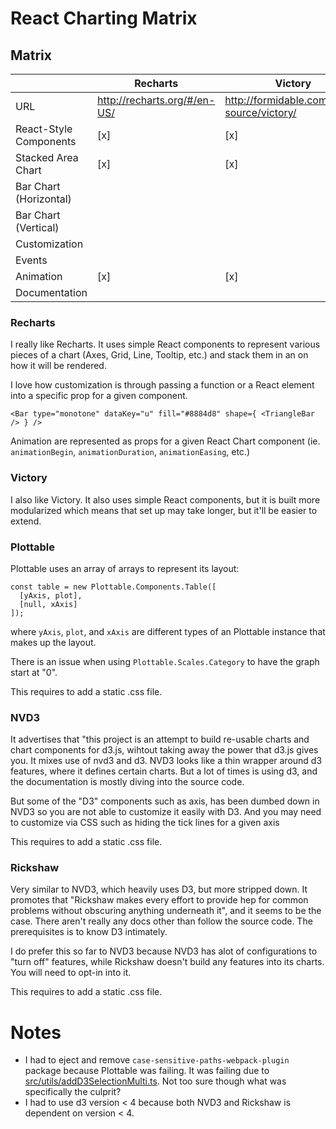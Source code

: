 # React Charting Matrix
 
## Matrix
 
| | Recharts | Victory | Plottable | NVD3 | Rickshaw 
| --- | --- | --- | --- | --- | --- 
| URL | http://recharts.org/#/en-US/ | http://formidable.com/open-source/victory/ | http://plottablejs.org/ | http://nvd3.org/ | http://code.shutterstock.com/rickshaw/
| React-Style Components | [x] | [x] | [ ] | [ ] | [ ] 
| Stacked Area Chart | [x] | [x] | [ ] | [ ] | [ ]
| Bar Chart (Horizontal)
| Bar Chart (Vertical)
| Customization
| Events
| Animation | [x] | [x] | [ ] | [x] | [ ]
| Documentation

### Recharts

I really like Recharts. It uses simple React components to represent various pieces of a chart (Axes, Grid, Line, Tooltip, etc.) 
and stack them in an on how it will be rendered.

I love how customization is through passing a function or a React element into a specific prop for a given component.

```
<Bar type="monotone" dataKey="u" fill="#8884d8" shape={ <TriangleBar /> } />
```

Animation are represented as props for a given React Chart component (ie. `animationBegin`, `animationDuration`, 
`animationEasing`, etc.)


### Victory

I also like Victory. It also uses simple React components, but it is built more modularized which means that set up may
take longer, but it'll be easier to extend.

### Plottable

Plottable uses an array of arrays to represent its layout:

```
const table = new Plottable.Components.Table([
  [yAxis, plot],
  [null, xAxis]
]);
```

where `yAxis`, `plot`, and `xAxis` are different types of an Plottable instance that makes up the layout.

There is an issue when using `Plottable.Scales.Category` to have the graph start at "0".

This requires to add a static .css file.

### NVD3

It advertises that "this project is an attempt to build re-usable charts and chart components for d3.js, wihtout 
taking away the power that d3.js gives you. It mixes use of nvd3 and d3. NVD3 looks like a thin wrapper around d3 
features, where it defines certain charts. But a lot of times is using d3, and the documentation is mostly diving into 
the source code.

But some of the "D3" components such as axis, has been dumbed down in NVD3 so you are not able to customize it easily 
with D3. And you may need to customize via CSS such as hiding the tick lines for a given axis

This requires to add a static .css file.

### Rickshaw

Very similar to NVD3, which heavily uses D3, but more stripped down. It promotes that "Rickshaw makes every effort to
provide hep for common problems without obscuring anything underneath it", and it seems to be the case. There aren't
really any docs other than follow the source code. The prerequisites is to know D3 intimately.

I do prefer this so far to NVD3 because NVD3 has alot of configurations to "turn off" features, while Rickshaw doesn't
build any features into its charts. You will need to opt-in into it.

This requires to add a static .css file.

# Notes
 
* I had to eject and remove `case-sensitive-paths-webpack-plugin` package because Plottable was failing. It was failing 
due to [src/utils/addD3SelectionMulti.ts](https://github.com/palantir/plottable/blob/develop/src/utils/addD3SelectionMulti.ts). 
Not too sure though what was specifically the culprit?
* I had to use d3 version < 4 because both NVD3 and Rickshaw is dependent on version < 4.
 